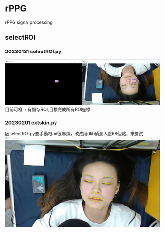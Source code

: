 # rPPG
rPPG signal processing

## selectROI
### 20230131 selectROI.py
![](https://github.com/ZiRu11102165/rPPG/blob/main/picture/selectROI_20230131.png)
目前可框 + 有儲存ROI,目標完成所有ROI座標
### 20230201 extskin.py
因selectROI.py要手動框roi很麻煩，改成用dlib偵測人臉68個點，來嘗試
![](https://github.com/ZiRu11102165/rPPG/blob/main/picture/20230201.png)
